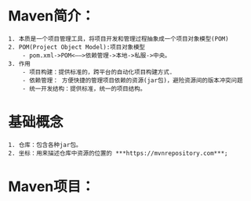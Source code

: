 # Maven简介：
    1. 本质是一个项目管理工具，将项目开发和管理过程抽象成一个项目对象模型(POM)
    2. POM(Project Object Model):项目对象模型
        - pom.xml->POM<——>依赖管理->本地->私服->中央。
    3. 作用
        - 项目构建：提供标准的，跨平台的自动化项目构建方式.
        - 依赖管理： 方便快捷的管理项目依赖的资源(jar包)，避险资源间的版本冲突问题
        - 统一开发结构：提供标准，统一的项目结构。
# 基础概念
    1. 仓库：包含各种jar包。
    2. 坐标：用来描述仓库中资源的位置的 ***https://mvnrepository.com***;
# Maven项目：
